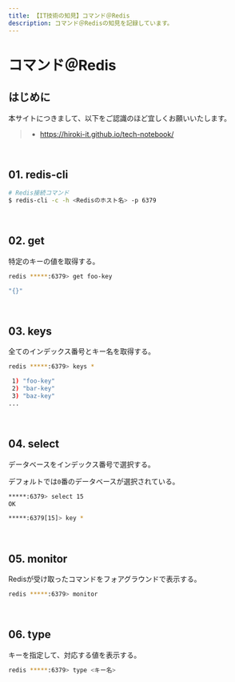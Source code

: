 ```yaml
---
title: 【IT技術の知見】コマンド＠Redis
description: コマンド＠Redisの知見を記録しています。
---
```


# コマンド＠Redis

## はじめに

本サイトにつきまして、以下をご認識のほど宜しくお願いいたします。

> - https://hiroki-it.github.io/tech-notebook/

<br>

## 01. redis-cli

```bash
# Redis接続コマンド
$ redis-cli -c -h <Redisのホスト名> -p 6379
```

<br>

## 02. get

特定のキーの値を取得する。

```bash
redis *****:6379> get foo-key

"{}"
```

<br>

## 03. keys

全てのインデックス番号とキー名を取得する。

```bash
redis *****:6379> keys *

 1) "foo-key"
 2) "bar-key"
 3) "baz-key"
...
```

<br>

## 04. select

データベースをインデックス番号で選択する。

デフォルトでは`0`番のデータベースが選択されている。

```bash
*****:6379> select 15
OK

*****:6379[15]> key *
```

<br>

## 05. monitor

Redisが受け取ったコマンドをフォアグラウンドで表示する。

```bash
redis *****:6379> monitor
```

<br>

## 06. type

キーを指定して、対応する値を表示する。

```bash
redis *****:6379> type <キー名>
```

<br>
